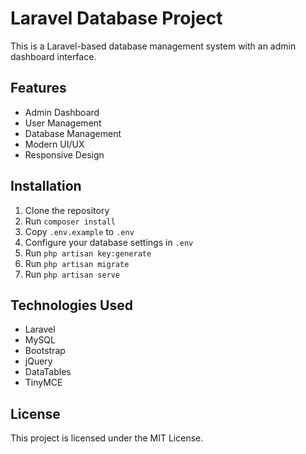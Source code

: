 # Laravel Database Project

This is a Laravel-based database management system with an admin dashboard interface.

## Features

- Admin Dashboard
- User Management
- Database Management
- Modern UI/UX
- Responsive Design

## Installation

1. Clone the repository
2. Run `composer install`
3. Copy `.env.example` to `.env`
4. Configure your database settings in `.env`
5. Run `php artisan key:generate`
6. Run `php artisan migrate`
7. Run `php artisan serve`

## Technologies Used

- Laravel
- MySQL
- Bootstrap
- jQuery
- DataTables
- TinyMCE

## License

This project is licensed under the MIT License.
